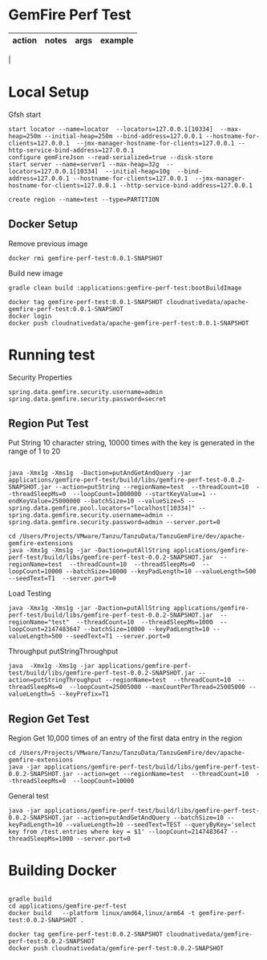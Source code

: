 # GemFire Perf Test


| action | notes | args | example |
|--------|-------|------|---------|
| 

# Local Setup

Gfsh start

```shell
start locator --name=locator  --locators=127.0.0.1[10334]  --max-heap=250m --initial-heap=250m --bind-address=127.0.0.1 --hostname-for-clients=127.0.0.1  --jmx-manager-hostname-for-clients=127.0.0.1 --http-service-bind-address=127.0.0.1
configure gemFireJson --read-serialized=true --disk-store
start server --name=server1 --max-heap=32g  --locators=127.0.0.1[10334]  --initial-heap=10g  --bind-address=127.0.0.1 --hostname-for-clients=127.0.0.1  --jmx-manager-hostname-for-clients=127.0.0.1 --http-service-bind-address=127.0.0.1
```


```shell
create region --name=test --type=PARTITION
```
## Docker Setup


Remove previous image
```shell
docker rmi gemfire-perf-test:0.0.1-SNAPSHOT
```

Build new image
```shell
gradle clean build :applications:gemfire-perf-test:bootBuildImage
```


```shell script
docker tag gemfire-perf-test:0.0.1-SNAPSHOT cloudnativedata/apache-gemfire-perf-test:0.0.1-SNAPSHOT 
docker login
docker push cloudnativedata/apache-gemfire-perf-test:0.0.1-SNAPSHOT

```


# Running test

Security Properties
```properties
spring.data.gemfire.security.username=admin
spring.data.gemfire.security.password=secret
```

## Region Put Test



Put String 10 character string, 10000 times with the key is generated in the range of 1 to 20

```shell

java -Xmx1g -Xms1g  -Daction=putAndGetAndQuery -jar applications/gemfire-perf-test/build/libs/gemfire-perf-test-0.0.2-SNAPSHOT.jar --action=putString --regionName=test  --threadCount=10  --threadSleepMs=0  --loopCount=1000000 --startKeyValue=1 --endKeyValue=25000000 --batchSize=10 --valueSize=5 --spring.data.gemfire.pool.locators="localhost[10334]" --spring.data.gemfire.security.username=admin --spring.data.gemfire.security.password=admin --server.port=0

```


```shell
cd /Users/Projects/VMware/Tanzu/TanzuData/TanzuGemFire/dev/apache-gemfire-extensions
java -Xmx1g -Xms1g -jar -Daction=putAllString applications/gemfire-perf-test/build/libs/gemfire-perf-test-0.0.2-SNAPSHOT.jar  --regionName=test  --threadCount=10  --threadSleepMs=0  --loopCount=10000 --batchSize=10000 --keyPadLength=10 --valueLength=500 --seedText=T1  --server.port=0
```


Load Testing

```shell
java -Xmx1g -Xms1g -jar -Daction=putAllString applications/gemfire-perf-test/build/libs/gemfire-perf-test-0.0.2-SNAPSHOT.jar  --regionName="test"  --threadCount=10  --threadSleepMs=1000  --loopCount=2147483647 --batchSize=10000 --keyPadLength=10 --valueLength=500 --seedText=T1 --server.port=0
```



Throughput putStringThroughput



```shell
java  -Xmx1g -Xms1g -jar applications/gemfire-perf-test/build/libs/gemfire-perf-test-0.0.2-SNAPSHOT.jar --action=putStringThroughput --regionName=test  --threadCount=10  --threadSleepMs=0  --loopCount=25005000 --maxCountPerThread=25005000 --valueLength=5 --keyPrefix=T1
```
## Region Get Test


Region Get 10,000 times of an entry of the first data entry in the region
```shell
cd /Users/Projects/VMware/Tanzu/TanzuData/TanzuGemFire/dev/apache-gemfire-extensions
java -jar applications/gemfire-perf-test/build/libs/gemfire-perf-test-0.0.2-SNAPSHOT.jar --action=get --regionName=test  --threadCount=10  --threadSleepMs=0  --loopCount=10000
```


General test


```shell
java -jar applications/gemfire-perf-test/build/libs/gemfire-perf-test-0.0.2-SNAPSHOT.jar --action=putAndGetAndQuery --batchSize=10 --keyPadLength=10 --valueLength=10 --seedText=TEST --queryByKey='select key from /test.entries where key = $1' --loopCount=2147483647 --threadSleepMs=1000 --server.port=0
```


# Building Docker

```shell

gradle build
cd applications/gemfire-perf-test
docker build   --platform linux/amd64,linux/arm64 -t gemfire-perf-test:0.0.2-SNAPSHOT .
```

```shell
docker tag gemfire-perf-test:0.0.2-SNAPSHOT cloudnativedata/gemfire-perf-test:0.0.2-SNAPSHOT
docker push cloudnativedata/gemfire-perf-test:0.0.2-SNAPSHOT
```